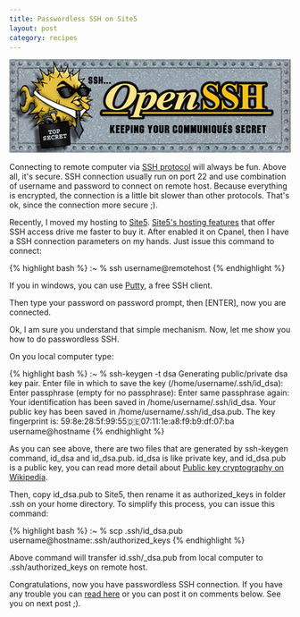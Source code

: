 ```yaml
---
title: Passwordless SSH on Site5
layout: post
category: recipes
---
```


<img src="/img/logo/openssh.gif" class="center" alt="OpenSSH">

Connecting to remote computer via <a href="http://en.wikipedia.org/wiki/Secure_Shell" target="_blank">SSH protocol</a> will always be fun. Above all, it's secure. SSH connection usually run on port 22 and use combination of username and password to connect on remote host. Because everything is encrypted, the connection is a little bit slower than other protocols. That's ok, since the connection more secure ;).

Recently, I moved my hosting to <a href="{{ site.affiliates.site5 }}" target="_blank">Site5</a>. <a href="http://www.site5.com/hosting/" target="_blank">Site5's hosting features</a> that offer SSH access drive me faster to buy it. After enabled it on Cpanel, then I have a SSH connection parameters on my hands. Just issue this command to connect:

{% highlight bash %}
:~ % ssh username@remotehost
{% endhighlight %}

If you in windows, you can use <a href="http://www.chiark.greenend.org.uk/~sgtatham/putty/" target="_blank">Putty</a>, a free SSH client.

Then type your password on password prompt, then \[ENTER\], now you are connected.

Ok, I am sure you understand that simple mechanism. Now, let me show you how to do passwordless SSH.

On you local computer type:

{% highlight bash %}
:~ % ssh-keygen -t dsa
Generating public/private dsa key pair.
Enter file in which to save the key (/home/username/.ssh/id_dsa):
Enter passphrase (empty for no passphrase):
Enter same passphrase again:
Your identification has been saved in /home/username/.ssh/id_dsa.
Your public key has been saved in /home/username/.ssh/id_dsa.pub.
The key fingerprint is:
59:8e:28:5f:99:55:de:07:11:1e:a8:f9:b9:df:07:ba username@hostname
{% endhighlight %}

As you can see above, there are two files that are generated by ssh-keygen command, id_dsa and id_dsa.pub. id_dsa is like private key, and id_dsa.pub is a public key, you can read more detail about <a href="http://en.wikipedia.org/wiki/Public-key_cryptography" target="_blank">Public key cryptography on Wikipedia</a>.

Then, copy id_dsa.pub to Site5, then rename it as authorized_keys in folder .ssh on your home directory. To simplify this process, you can  issue this command:

{% highlight bash %}
:~ % scp .ssh/id_dsa.pub username@hostname:.ssh/authorized_keys
{% endhighlight %}

Above command will transfer id.ssh/_dsa.pub from local computer to .ssh/authorized_keys on remote host.

Congratulations, now you have passwordless SSH connection. If you have any trouble you can <a href="http://wiki.site5.com/SSH" target="_blank">read here</a> or you can post it on comments below. See you on next post ;).

